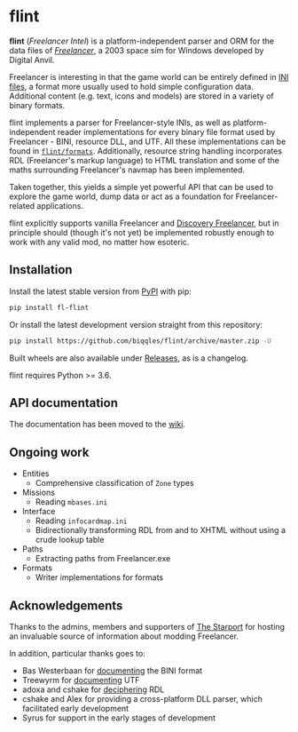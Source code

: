 # flint

**flint** (*Freelancer Intel*) is a platform-independent parser and ORM for the data files of [*Freelancer*](https://en.wikipedia.org/wiki/Freelancer_%28video_game%29), a 2003 space sim  for Windows developed by Digital Anvil.

Freelancer is interesting in that the game world can be entirely defined in [INI files](https://en.wikipedia.org/wiki/INI_file), a format more usually used to hold simple configuration data. Additional content (e.g. text, icons and models) are stored in a variety of binary formats.

flint implements a parser for Freelancer-style INIs, as well as platform-independent reader implementations for every binary file format used by Freelancer - BINI, resource DLL, and UTF. All these implementations can be found in [`flint/formats`](flint/formats). Additionally, resource string handling incorporates RDL (Freelancer's markup language) to HTML translation and some of the maths surrounding Freelancer's navmap has been implemented.

Taken together, this yields a simple yet powerful API that can be used to explore the game world, dump data or act as a foundation for Freelancer-related applications.

flint explicitly supports vanilla Freelancer and [Discovery Freelancer](https://discoverygc.com), but in principle should (though it's not yet) be implemented robustly enough to work with any valid mod, no matter how esoteric.

## Installation
Install the latest stable version from [PyPI](https://pypi.org/project/fl-flint) with pip:

```sh
pip install fl-flint
```

Or install the latest development version straight from this repository:

```sh
pip install https://github.com/biqqles/flint/archive/master.zip -U
```

Built wheels are also available under [Releases](https://github.com/biqqles/flint/releases), as is a changelog.

flint requires Python >= 3.6.

## API documentation

The documentation has been moved to the [wiki](https://github.com/biqqles/flint/wiki).

## Ongoing work
- Entities
	- Comprehensive classification of `Zone` types
- Missions
	- Reading `mbases.ini`
- Interface
	- Reading `infocardmap.ini`
	- Bidirectionally transforming RDL from and to XHTML without using a crude lookup table
- Paths
	- Extracting paths from Freelancer.exe
- Formats
	- Writer implementations for formats

## Acknowledgements
Thanks to the admins, members and supporters of [The Starport](https://the-starport.net) for hosting an invaluable source of information about modding Freelancer.

In addition, particular thanks goes to:

- Bas Westerbaan for [documenting](https://drive.google.com/open?id=1JlQa19mEiuHzpnAc8B1d2wTcgnvdl_tH) the BINI format
- Treewyrm for [documenting](https://wiki.librelancer.net/utf:universal_tree_format) UTF
- adoxa and cshake for [deciphering](https://the-starport.net/modules/newbb/viewtopic.php?&topic_id=562) RDL
- cshake and Alex for providing a cross-platform DLL parser, which facilitated early development
- Syrus for support in the early stages of development

